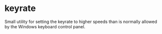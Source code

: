 # keyrate
Small utility for setting the keyrate to higher speeds than is normally allowed by the Windows keyboard control panel.
